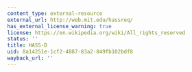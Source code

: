```yaml
---
content_type: external-resource
external_url: http://web.mit.edu/hassreq/
has_external_license_warning: true
license: https://en.wikipedia.org/wiki/All_rights_reserved
status: ''
title: HASS-D
uid: 8a14251e-1cf2-4887-83a2-849fb102bdf8
wayback_url: ''
---
```


